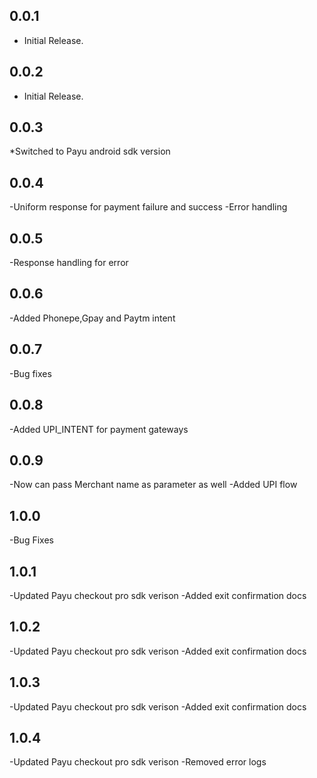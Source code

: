 ## 0.0.1

* Initial Release.

## 0.0.2

* Initial Release.

## 0.0.3

*Switched to Payu android sdk version 

## 0.0.4
-Uniform response for payment failure and success
-Error handling


## 0.0.5
-Response handling for error

## 0.0.6
-Added Phonepe,Gpay and Paytm intent

## 0.0.7
-Bug fixes

## 0.0.8
-Added UPI_INTENT for payment gateways

## 0.0.9
-Now can pass Merchant name as parameter as well
-Added UPI flow

## 1.0.0
-Bug Fixes

## 1.0.1
-Updated Payu checkout pro sdk verison
-Added exit confirmation docs

## 1.0.2
-Updated Payu checkout pro sdk verison
-Added exit confirmation docs

## 1.0.3
-Updated Payu checkout pro sdk verison
-Added exit confirmation docs

## 1.0.4
-Updated Payu checkout pro sdk verison
-Removed error logs